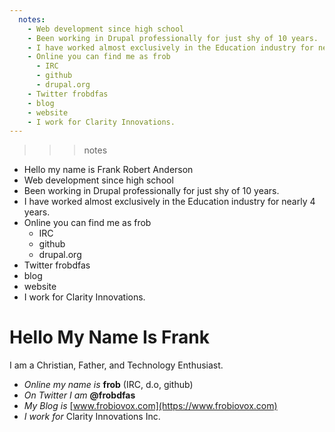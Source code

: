 ```yaml
---
  notes:
    - Web development since high school
    - Been working in Drupal professionally for just shy of 10 years.
    - I have worked almost exclusively in the Education industry for nearly 4 years.
    - Online you can find me as frob
      - IRC
      - github
      - drupal.org
    - Twitter frobdfas
    - blog
    - website
    - I work for Clarity Innovations.
---
```

>>> notes
 - Hello my name is Frank Robert Anderson
 - Web development since high school
 - Been working in Drupal professionally for just shy of 10 years.
 - I have worked almost exclusively in the Education industry for nearly 4 years.
 - Online you can find me as frob
   - IRC
   - github
   - drupal.org
 - Twitter frobdfas
 - blog
 - website
 - I work for Clarity Innovations.
>>>

# Hello My Name Is Frank

I am a Christian, Father, and Technology Enthusiast.

 - _Online my name is_ **frob** (IRC, d.o, github)
 - _On Twitter I am_ **@frobdfas**
 - _My Blog is_ [www.frobiovox.com](https://www.frobiovox.com)
 - _I work for_ Clarity Innovations Inc.
